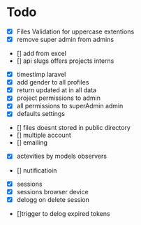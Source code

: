 # Todo

-   [x] Files Validation for uppercase extentions
-   [x] remove super admin from admins
-   [] add from excel
-   [] api slugs offers projects interns
-   [x] timestimp laravel
-   [x] add gender to all profiles
-   [x] return updated at in all data
-   [x] project permissions to admin
-   [x] all permissions to superAdmin admin
-   [x] defaults settings
-   [] files doesnt stored in public directory
-   [] multiple account
-   [] emailing
-   [x] actevities by models observers
-   [] nutificatioin
-   [x] sessions
-   [x] sessions browser device
-   [x] delogg on delete session
-   []trigger to delog expired tokens
